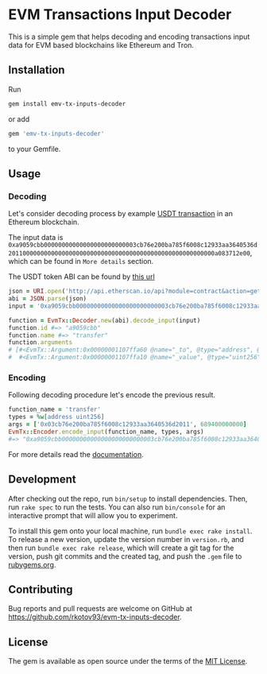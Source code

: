 # EVM Transactions Input Decoder

This is a simple gem that helps decoding and encoding transactions input data for EVM based blockchains like Ethereum and Tron.

## Installation
Run
```bash
gem install emv-tx-inputs-decoder
```
or add
```ruby
gem 'emv-tx-inputs-decoder'
```
to your Gemfile.

## Usage

### Decoding
Let's consider decoding process by example [USDT transaction](https://etherscan.io/tx/0x93ae1b191189aa27833b65f3668ae7704f9b7d9badabf4a9a16e53d84e1a3472) in an Ethereum blockchain.

The input data is `0xa9059cbb00000000000000000000000003cb76e200ba785f6008c12933aa3640536d2011000000000000000000000000000000000000000000000000000000a083712e00`, which can be found in `More details` section.

The USDT token ABI can be found by [this url](http://api.etherscan.io/api?module=contract&action=getabi&address=0xdac17f958d2ee523a2206206994597c13d831ec7&format=raw)

```ruby
json = URI.open('http://api.etherscan.io/api?module=contract&action=getabi&address=0xdac17f958d2ee523a2206206994597c13d831ec7&format=raw') { |file| jsonfile.read }
abi = JSON.parse(json)
input = '0xa9059cbb00000000000000000000000003cb76e200ba785f6008c12933aa3640536d2011000000000000000000000000000000000000000000000000000000a083712e00'

function = EvmTx::Decoder.new(abi).decode_input(input)
function.id #=> "a9059cbb"
function.name #=> "transfer"
function.arguments
# [#<EvmTx::Argument:0x00000001107ffa60 @name="_to", @type="address", @value="0x03cb76e200ba785f6008c12933aa3640536d2011">,
#  #<EvmTx::Argument:0x00000001107ffa10 @name="_value", @type="uint256", @value=689400000000>]
```

### Encoding
Following decoding procedure let's encode the previous result.

```ruby
function_name = 'transfer'
types = %w[address uint256]
args = ['0x03cb76e200ba785f6008c12933aa3640536d2011', 689400000000]
EvmTx::Encoder.encode_input(function_name, types, args)
#=> "0xa9059cbb00000000000000000000000003cb76e200ba785f6008c12933aa3640536d2011000000000000000000000000000000000000000000000000000000a083712e00"
```

For more details read the [documentation](https://rubydoc.info/github/rkotov93/evm-tx-inputs-decoder/main/EvmTx).

## Development

After checking out the repo, run `bin/setup` to install dependencies. Then, run `rake spec` to run the tests. You can also run `bin/console` for an interactive prompt that will allow you to experiment.

To install this gem onto your local machine, run `bundle exec rake install`. To release a new version, update the version number in `version.rb`, and then run `bundle exec rake release`, which will create a git tag for the version, push git commits and the created tag, and push the `.gem` file to [rubygems.org](https://rubygems.org).

## Contributing

Bug reports and pull requests are welcome on GitHub at https://github.com/rkotov93/evm-tx-inputs-decoder.

## License

The gem is available as open source under the terms of the [MIT License](https://opensource.org/licenses/MIT).
